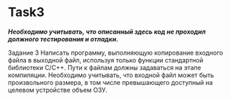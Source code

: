 # Task3 #

***Необходимо учитывать, что описанный здесь код не проходил должного тестирования и отладки.***


Задание 3
Написать программу, выполняющую копирование входного файла в выходной файл, используя только функции стандартной библиотеки C/C++. Пути к файлам должны задаваться на этапе компиляции.
Необходимо учитывать, что входной файл может быть произвольного размера, в том числе превышающего доступный на целевом устройстве объем ОЗУ.

